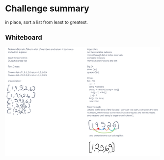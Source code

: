 # Challenge summary

in place, sort a list from least to greatest.

## Whiteboard

![whiteboard](whiteboard_for_insertion_sort.png)
